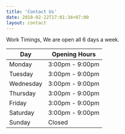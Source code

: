 ```yaml
---
title: 'Contact Us'
date: 2018-02-22T17:01:34+07:00
layout: contact
---
```


Work Timings, We are open all 6 days a week.

| Day       | Opening Hours   |
| --------- | --------------- 
| Monday    | 3:00pm - 9:00pm |
| Tuesday   | 3:00pm - 9:00pm |
| Wednesday | 3:00pm - 9:00pm |
| Thursday  | 3:00pm - 9:00pm |
| Friday    | 3:00pm - 9:00pm |
| Saturday  | 3:00pm - 9:00pm |
| Sunday    | Closed          |
